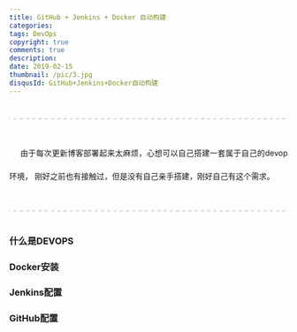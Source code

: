 ```yaml
---
title: GitHub + Jenkins + Docker 自动构建
categories: 
tags: DevOps
copyright: true
comments: true
description: 
date: 2019-02-15
thumbnail: /pic/3.jpg
disqusId: GitHub+Jenkins+Docker自动构建
---
```


***
由于每次更新博客部署起来太麻烦，心想可以自己搭建一套属于自己的devop环境，
刚好之前也有接触过，但是没有自己亲手搭建，刚好自己有这个需求。
***


### 什么是DEVOPS

### Docker安装

### Jenkins配置

### GitHub配置
<style>
hr{
    margin: 40px 0;
    height: 3px;
    border: none;
    background-color: #ddd;
    background-image: repeating-linear-gradient(-45deg, #fff, #fff 4px, transparent 4px, transparent 8px);
}
p{
  margin: 0 0 25px 0;
  font-size: 14px;
  line-height: 3;
  text-indent:20px;
  text-align: justify;
  /*letter-spacing:1px;*/
}
</style>